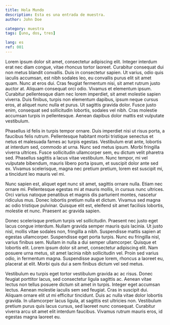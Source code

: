 ```yaml
---
title: Hola Mundo
description: Esta es una entrada de muestra.
author: John Doe

category: muestra
tags: [uno, dos, tres]

lang: es
ref: 001
---
```

Lorem ipsum dolor sit amet, consectetur adipiscing elit. Integer interdum erat nec diam congue, vitae rhoncus tortor laoreet. Curabitur consequat dui non metus blandit convallis. Duis in consectetur sapien. Ut varius, odio quis iaculis accumsan, est nibh sodales leo, eu convallis purus elit sit amet quam. Nunc at eros dui. Cras feugiat fermentum nisi, sit amet rutrum justo auctor at. Aliquam consequat orci odio. Vivamus et elementum ipsum. Curabitur pellentesque diam nec lorem imperdiet, sit amet molestie sapien viverra. Duis finibus, turpis non elementum dapibus, ipsum neque cursus eros, at aliquet nunc nulla et purus. Ut sagittis gravida dolor. Fusce justo enim, consequat sed sollicitudin lobortis, sodales vel nibh. Cras molestie accumsan turpis in pellentesque. Aenean dapibus dolor mattis est vulputate vestibulum.

Phasellus id felis in turpis tempor ornare. Duis imperdiet nisi ut risus porta, a faucibus felis rutrum. Pellentesque habitant morbi tristique senectus et netus et malesuada fames ac turpis egestas. Vestibulum erat ante, lobortis at interdum sed, commodo at urna. Nunc sed metus ipsum. Morbi fringilla viverra ultrices. Fusce sollicitudin ullamcorper sem, eu dictum velit pharetra sed. Phasellus sagittis a lacus vitae vestibulum. Nunc tempor, mi vel vulputate bibendum, mauris libero porta ipsum, et suscipit dolor ante sed ex. Vivamus scelerisque, magna nec pretium pretium, lorem est suscipit mi, a tincidunt leo mauris vel mi.

Nunc sapien est, aliquet eget nunc sit amet, sagittis ornare nulla. Etiam nec ornare mi. Pellentesque egestas mi at mauris mollis, in cursus nunc ultrices. Orci varius natoque penatibus et magnis dis parturient montes, nascetur ridiculus mus. Donec lobortis pretium nulla et dictum. Vivamus sed magna ac odio tristique pulvinar. Quisque elit est, eleifend sit amet facilisis lobortis, molestie et nunc. Praesent ac gravida sapien.

Donec scelerisque pretium turpis vel sollicitudin. Praesent nec justo eget lacus congue interdum. Nullam gravida semper mauris quis lacinia. Ut justo nisl, mollis vitae sodales non, fringilla a nibh. Suspendisse mattis sapien at egestas ullamcorper. Suspendisse eget porta turpis. Nunc eu fringilla nisl, varius finibus sem. Nullam in nulla a dui semper ullamcorper. Quisque et lobortis elit. Lorem ipsum dolor sit amet, consectetur adipiscing elit. Nam posuere urna metus, sit amet lacinia nibh sollicitudin vel. Proin sed varius odio, in fermentum magna. Suspendisse augue lorem, rhoncus a laoreet eu, placerat at elit. Morbi quis dui a sem finibus dictum vel sed metus.

Vestibulum eu turpis eget tortor vestibulum gravida ac ac risus. Donec feugiat porttitor lacus, sed consectetur ligula sagittis ac. Aenean vitae lectus non tellus posuere dictum sit amet in turpis. Integer eget accumsan lectus. Aenean molestie iaculis sem sed feugiat. Cras in suscipit dui. Aliquam ornare elit ut mi efficitur tincidunt. Duis ac nulla vitae dolor lobortis gravida. In ullamcorper lacus ligula, at sagittis est ultricies non. Vestibulum pretium purus quis lacus cursus, sed laoreet nunc consequat. Curabitur viverra arcu sit amet elit interdum faucibus. Vivamus rutrum mauris eros, id egestas magna laoreet eu.